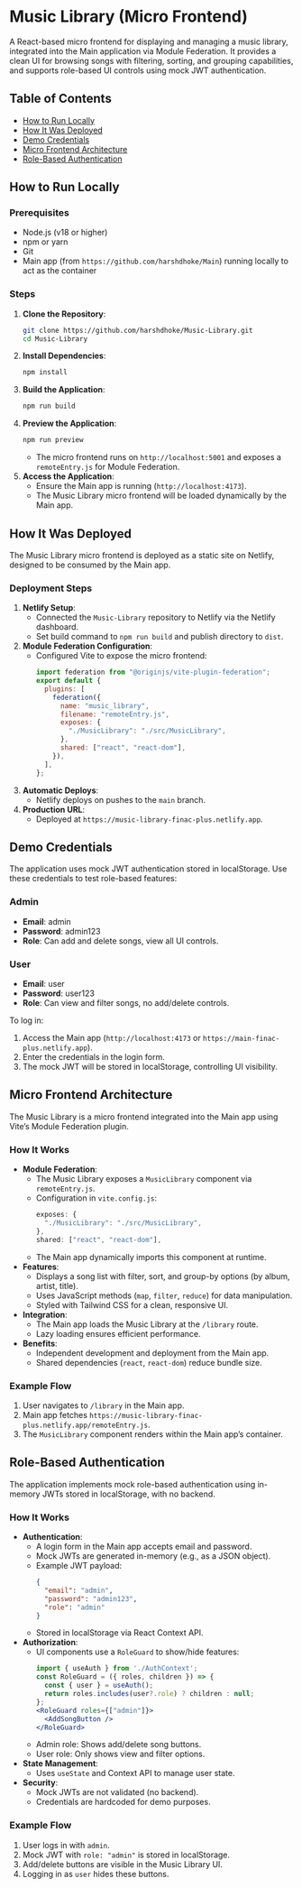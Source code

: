 # Music Library (Micro Frontend)

A React-based micro frontend for displaying and managing a music library, integrated into the Main application via Module Federation. It provides a clean UI for browsing songs with filtering, sorting, and grouping capabilities, and supports role-based UI controls using mock JWT authentication.

## Table of Contents
- [How to Run Locally](#how-to-run-locally)
- [How It Was Deployed](#how-it-was-deployed)
- [Demo Credentials](#demo-credentials)
- [Micro Frontend Architecture](#micro-frontend-architecture)
- [Role-Based Authentication](#role-based-authentication)

## How to Run Locally

### Prerequisites
- Node.js (v18 or higher)
- npm or yarn
- Git
- Main app (from `https://github.com/harshdhoke/Main`) running locally to act as the container

### Steps
1. **Clone the Repository**:
   ```bash
   git clone https://github.com/harshdhoke/Music-Library.git
   cd Music-Library
   ```
2. **Install Dependencies**:
   ```bash
   npm install
   ```
3. **Build the Application**:
   ```bash
   npm run build
   ```
4. **Preview the Application**:
   ```bash
   npm run preview
   ```
   - The micro frontend runs on `http://localhost:5001` and exposes a `remoteEntry.js` for Module Federation.
5. **Access the Application**:
   - Ensure the Main app is running (`http://localhost:4173`).
   - The Music Library micro frontend will be loaded dynamically by the Main app.

## How It Was Deployed

The Music Library micro frontend is deployed as a static site on Netlify, designed to be consumed by the Main app.

### Deployment Steps
1. **Netlify Setup**:
   - Connected the `Music-Library` repository to Netlify via the Netlify dashboard.
   - Set build command to `npm run build` and publish directory to `dist`.
2. **Module Federation Configuration**:
   - Configured Vite to expose the micro frontend:
     ```javascript
     import federation from "@originjs/vite-plugin-federation";
     export default {
       plugins: [
         federation({
           name: "music_library",
           filename: "remoteEntry.js",
           exposes: {
             "./MusicLibrary": "./src/MusicLibrary",
           },
           shared: ["react", "react-dom"],
         }),
       ],
     };
     ```
3. **Automatic Deploys**:
   - Netlify deploys on pushes to the `main` branch.
4. **Production URL**:
   - Deployed at `https://music-library-finac-plus.netlify.app`.

## Demo Credentials

The application uses mock JWT authentication stored in localStorage. Use these credentials to test role-based features:

### Admin
- **Email**: admin
- **Password**: admin123
- **Role**: Can add and delete songs, view all UI controls.

### User
- **Email**: user
- **Password**: user123
- **Role**: Can view and filter songs, no add/delete controls.

To log in:
1. Access the Main app (`http://localhost:4173` or `https://main-finac-plus.netlify.app`).
2. Enter the credentials in the login form.
3. The mock JWT will be stored in localStorage, controlling UI visibility.

## Micro Frontend Architecture

The Music Library is a micro frontend integrated into the Main app using Vite’s Module Federation plugin.

### How It Works
- **Module Federation**:
  - The Music Library exposes a `MusicLibrary` component via `remoteEntry.js`.
  - Configuration in `vite.config.js`:
    ```javascript
    exposes: {
      "./MusicLibrary": "./src/MusicLibrary",
    },
    shared: ["react", "react-dom"],
    ```
  - The Main app dynamically imports this component at runtime.
- **Features**:
  - Displays a song list with filter, sort, and group-by options (by album, artist, title).
  - Uses JavaScript methods (`map`, `filter`, `reduce`) for data manipulation.
  - Styled with Tailwind CSS for a clean, responsive UI.
- **Integration**:
  - The Main app loads the Music Library at the `/library` route.
  - Lazy loading ensures efficient performance.
- **Benefits**:
  - Independent development and deployment from the Main app.
  - Shared dependencies (`react`, `react-dom`) reduce bundle size.

### Example Flow
1. User navigates to `/library` in the Main app.
2. Main app fetches `https://music-library-finac-plus.netlify.app/remoteEntry.js`.
3. The `MusicLibrary` component renders within the Main app’s container.

## Role-Based Authentication

The application implements mock role-based authentication using in-memory JWTs stored in localStorage, with no backend.

### How It Works
- **Authentication**:
  - A login form in the Main app accepts email and password.
  - Mock JWTs are generated in-memory (e.g., as a JSON object).
  - Example JWT payload:
    ```json
    {
      "email": "admin",
      "password": "admin123",
      "role": "admin"
    }
    ```
  - Stored in localStorage via React Context API.
- **Authorization**:
  - UI components use a `RoleGuard` to show/hide features:
    ```jsx
    import { useAuth } from './AuthContext';
    const RoleGuard = ({ roles, children }) => {
      const { user } = useAuth();
      return roles.includes(user?.role) ? children : null;
    };
    <RoleGuard roles={["admin"]}>
      <AddSongButton />
    </RoleGuard>
    ```
  - Admin role: Shows add/delete song buttons.
  - User role: Only shows view and filter options.
- **State Management**:
  - Uses `useState` and Context API to manage user state.
- **Security**:
  - Mock JWTs are not validated (no backend).
  - Credentials are hardcoded for demo purposes.

### Example Flow
1. User logs in with `admin`.
2. Mock JWT with `role: "admin"` is stored in localStorage.
3. Add/delete buttons are visible in the Music Library UI.
4. Logging in as `user` hides these buttons.